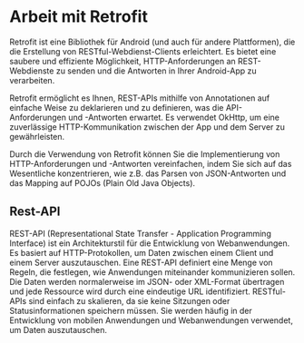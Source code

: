 # Arbeit mit Retrofit

Retrofit ist eine Bibliothek für Android (und auch für andere Plattformen), die die Erstellung von RESTful-Webdienst-Clients erleichtert. Es bietet eine saubere und effiziente Möglichkeit, HTTP-Anforderungen an REST-Webdienste zu senden und die Antworten in Ihrer Android-App zu verarbeiten.

Retrofit ermöglicht es Ihnen, REST-APIs mithilfe von Annotationen auf einfache Weise zu deklarieren und zu definieren, was die API-Anforderungen und -Antworten erwartet. Es verwendet OkHttp, um eine zuverlässige HTTP-Kommunikation zwischen der App und dem Server zu gewährleisten.

Durch die Verwendung von Retrofit können Sie die Implementierung von HTTP-Anforderungen und -Antworten vereinfachen, indem Sie sich auf das Wesentliche konzentrieren, wie z.B. das Parsen von JSON-Antworten und das Mapping auf POJOs (Plain Old Java Objects).

## Rest-API

REST-API (Representational State Transfer - Application Programming Interface) ist ein Architekturstil für die Entwicklung von Webanwendungen. Es basiert auf HTTP-Protokollen, um Daten zwischen einem Client und einem Server auszutauschen. Eine REST-API definiert eine Menge von Regeln, die festlegen, wie Anwendungen miteinander kommunizieren sollen. Die Daten werden normalerweise im JSON- oder XML-Format übertragen und jede Ressource wird durch eine eindeutige URL identifiziert. RESTful-APIs sind einfach zu skalieren, da sie keine Sitzungen oder Statusinformationen speichern müssen. Sie werden häufig in der Entwicklung von mobilen Anwendungen und Webanwendungen verwendet, um Daten auszutauschen.